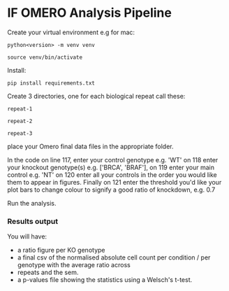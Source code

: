 # IF OMERO Analysis Pipeline

Create your virtual environment e.g for mac:

    python<version> -m venv venv

    source venv/bin/activate

Install:

    pip install requirements.txt
    
Create 3 directories, one for each biological repeat call these:
    
    repeat-1

    repeat-2

    repeat-3

place your Omero final data files in the appropriate folder.

In the code on line 117, enter your control genotype e.g. 'WT'
on 118 enter your knockout genotype(s) e.g. ['BRCA', 'BRAF'], on 119 enter your main control e.g. 'NT'
on 120 enter all your controls in the order you would like them to appear in figures. Finally on 121 enter the 
threshold you'd like your plot bars to change colour to signify a good ratio of knockdown, e.g. 0.7

Run the analysis.

### Results output
You will have:

- a ratio figure per KO genotype
- a final csv of the normalised absolute cell count per condition / per genotype with the average ratio across 
- repeats and the sem.
- a p-values file showing the statistics using a Welsch's t-test.
